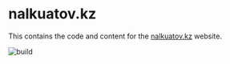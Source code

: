 # nalkuatov.kz

This contains the code and content for the [nalkuatov.kz](https://nalkuatov.kz) website.

![build](https://github.com/nalkuatov/nalkuatov.kz/workflows/CI/badge.svg)

